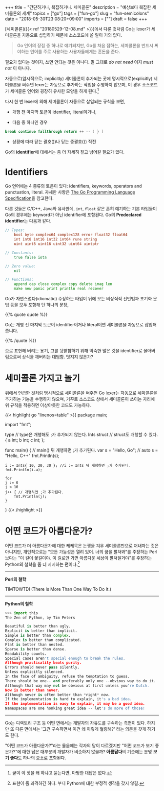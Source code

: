 +++
title = "간단하거나, 복잡하거나. 세미콜론"
description = "예상보다 복잡한 세미콜론의 세계"
topics = ["go"]
tags = ["fun-go"]
slug = "fun-semicolons"
date = "2018-05-30T23:08:20+09:00"
imports = [""]
draft = false
+++

[세미콜론]({{< ref "20180529-12-08.md" >}})에서 다룬 것처럼 Go는 lexer가 세미콜론을 자동으로 삽입하기 때문에 소스코드에 쓸 일이 거의 없다.

> Go 언어의 장점 중 하나로 얘기되지만, Go를 처음 접하는, 세미콜론을 반드시 써야하는 언어를 주로 사용하는 사용자들에게는 혼돈을 준다.

필요가 없다는 것이지, 쓰면 안되는 것은 아니다. 말 그대로 *do not need* 이지 *must not* 이 아니다.

자동으로(암시적으로; implicitly) 세미콜론이 추가되는 곳에 명시적으로(explicitly) 세미콜론을 써주면 lexer는 자동으로 추가하는 작업을 수행하지 않으며, 이 경우 소스코드가 세미콜론 언어와 굉장히 유사한 모양을 하게 된다.[^1]

[^1]: 굳이 이 짓을 왜  하냐고 묻는다면, 마땅한 대답은 없다.

다시 한 번 lexer에 의해 세미콜론이 자동으로 삽입되는 규칙을 보면,

- 개행 전 마지막 토큰이 identifier, literal이거나,

- 다음 중 하나인 경우

```go
break continue fallthrough return ++ -- ) } ]
```

- 상황에 따라 닫는 괄호())나 닫는 중괄호(}) 직전

Go의 **identifier**에 대해서는 좀 더 자세히 짚고 넘어갈 필요가 있다.

# Identifiers

Go 언어에는 4 종류의 토큰이 있다: identifiers, keywords, operators and punctuation, literal. 자세한 사항은 [The Go Programming Language Specification](https://golang.org/ref/spec)을 참고한다.

다른 것들은 C/C++, Java와 유사한데, `int`, `float` 같은 흔히 얘기하는 기본 타입들이 Go의 경우에는 keyword가 아닌 identifier에 포함된다. Go의 **Predeclared identifier**는 다음과 같다.

```go
// Types:
	bool byte complex64 complex128 error float32 float64
	int int8 int16 int32 int64 rune string
	uint uint8 uint16 uint32 uint64 uintptr

// Constants:
	true false iota

// Zero value:
	nil

// Functions:
	append cap close complex copy delete imag len
	make new panic print println real recover
```

Go가 자연스럽다(idiomatic) 주장하는 타입이 뒤에 오는 비상식적 선언법과 초기화 문법 등을 모두 포함해 단 하나의 문장,

{{% quote quote %}}

Go는 개행 전 마지막 토큰이 identifier이거나 literal이면 세미콜론을 자동으로 삽입해 줍니다. 

{{% /quote %}}

으로 표현해 버리는 용기, 그를 뒷받침하기 위해 익숙한 많은 것을 identifier로 몰아버림으로써 상식을 깨버리는 대범함. 멋지지 않은가?

# 세미콜론 가지고 놀기

위에서 언급한 것처럼 명시적으로 세미콜론을 써주면 Go lexer는 자동으로 세미콜론을 추가하는 기능을 수행하지 않으며, 거꾸로 소스코드 상에서 세미콜론이 쓰이는 자리에 위 규칙을 적용하면 이상야릇한 코드도 가능하다.

{{< highlight go "linenos=table" >}}
package main;

import "fmt";

type // type은 개행해도 ;가 추가되지 않는다.
Ints struct // struct도 개행할 수 있다.
{ a int; b int;
  c int; };


func main() { // main() 뒤 개행하면 ;가 추가된다.
	var s = "Hello, Go"; // auto s = "Hello, C++"
	fmt.Println(s);
	
	i := Ints{ 10, 20, 30 }; //i := Ints 뒤 개행하면 ;가 추가된다.
	fmt.Println(i.a);
	
	for
	j := 0
	j < 10
	j++ { // 개행하면 ;가 추가된다.
		fmt.Println(j);
	}
}
{{< /highlight >}}

# 어떤 코드가 아름다운가?

어떤 코드가 더 아름다운가에 대한 케케묵은 논쟁을 겨우 세미콜론만으로 꺼내자는 것은 아니지만, 개인적으로는 "모든 가능성은 열려 있어. 너의 꿈을 펼쳐봐"를 주장하는 Perl보다는 "이 길이 꽃길이야. 이 길로만 가면 아름다운 세상이 펼쳐질거야"를 주장하는 Python의 철학을 좀 더 지지하는 편이다.[^2]

[^2]: 표현이 좀 과격하긴 하다. 부디 Python에 대한 부정적 생각을 갖지 않길.

---

**Perl의 철학**

TIMTOWTDI (There Is More Than One Way To Do It.)

---

**Python의 철학**

```python
>>> import this
The Zen of Python, by Tim Peters

Beautiful is better than ugly.
Explicit is better than implicit.
Simple is better than complex.
Complex is better than complicated.
Flat is better than nested.
Sparse is better than dense.
Readability counts.
Special cases aren't special enough to break the rules.
Although practicality beats purity.
Errors should never pass silently.
Unless explicitly silenced.
In the face of ambiguity, refuse the temptation to guess.
There should be one-- and preferably only one --obvious way to do it.
Although that way may not be obvious at first unless you're Dutch.
Now is better than never.
Although never is often better than *right* now.
If the implementation is hard to explain, it's a bad idea.
If the implementation is easy to explain, it may be a good idea.
Namespaces are one honking great idea -- let's do more of those!
```

---

Go는 디렉토리 구조 등 어떤 면에서는 개발자의 자유도를 구속하는 측면이 있다. 하지만 또 다른 면에서는 '그건 구속하면서 이건 왜 이렇게 헐렁해?' 라는 의문을 갖게 하기도 한다.

"어떤 코드가 아름다운가?"라는 물음에는 각자의 답이 다르겠지만 "어떤 코드가 보기 좋은가?"에 대한 답은 대부분의 개발자가 비슷하지 않을까? **아름답다**의 기준에는 분명 **보기 좋다**도 하나의 요소로 포함된다.
